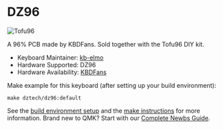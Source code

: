 # DZ96

![Tofu96](https://i.imgur.com/MT2L6IQl.jpg)

A 96% PCB made by KBDFans. Sold together with the Tofu96 DIY kit.

* Keyboard Maintainer: [kb-elmo](https://github.com/kb-elmo)
* Hardware Supported: DZ96
* Hardware Availability: [KBDFans](https://kbdfans.com/products/tofu96-mechanical-keyboard-diy-kit)

Make example for this keyboard (after setting up your build environment):

    make dztech/dz96:default

See the [build environment setup](https://docs.qmk.fm/#/getting_started_build_tools) and the [make instructions](https://docs.qmk.fm/#/getting_started_make_guide) for more information. Brand new to QMK? Start with our [Complete Newbs Guide](https://docs.qmk.fm/#/newbs).

